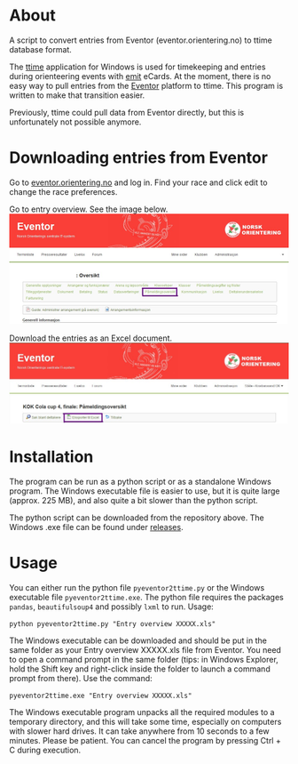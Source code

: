 # About
A script to convert entries from Eventor (eventor.orientering.no) to ttime database format.

The [ttime](http://ttime.no/) application for Windows is used for timekeeping and entries during orienteering events with [emit](https://emit.no) eCards. At the moment, there is no easy way to pull entries from the [Eventor](https://eventor.orientering.no) platform to ttime. This program is written to make that transition easier.

Previously, ttime could pull data from Eventor directly, but this is unfortunately not possible anymore.

# Downloading entries from Eventor

Go to [eventor.orientering.no](https://eventor.orientering.no) and log in. Find your race and click edit to change the race preferences.

Go to entry overview. See the image below.
![Entry overview](img/ss1.jpg)

Download the entries as an Excel document.
![Excel download](img/ss2.jpg)

# Installation

The program can be run as a python script or as a standalone Windows program. The Windows executable file is easier to use, but it is quite large (approx. 225 MB), and also quite a bit slower than the python script.

The python script can be downloaded from the repository above. The Windows .exe file can be found under [releases](https://github.com/stalegjelsten/pyeventor2ttime/releases).

# Usage
You can either run the python file `pyeventor2ttime.py` or the Windows executable file `pyeventor2ttime.exe`. The python file requires the packages `pandas`, `beautifulsoup4` and possibly `lxml` to run. Usage:
```
python pyeventor2ttime.py "Entry overview XXXXX.xls"
```

The Windows executable can be downloaded and should be put in the same folder as your Entry overview XXXXX.xls file from Eventor. You need to open a command prompt in the same folder (tips: in Windows Explorer, hold the Shift key and right-click inside the folder to launch a command prompt from there). Use the command:

```
pyeventor2ttime.exe "Entry overview XXXXX.xls"
```
The Windows executable program unpacks all the required modules to a temporary directory, and this will take some time, especially on computers with slower hard drives. It can take anywhere from 10 seconds to a few minutes. Please be patient. You can cancel the program by pressing Ctrl + C during execution.
